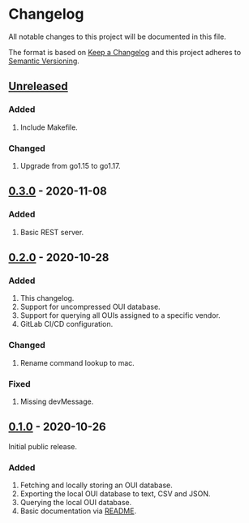 # Changelog

All notable changes to this project will be documented in this file.

The format is based on [Keep a Changelog](https://keepachangelog.com/en/1.1.0/) and this project adheres to [Semantic Versioning](https://semver.org/spec/v2.0.0.html).

## [Unreleased]

### Added

1. Include Makefile.

### Changed

1. Upgrade from go1.15 to go1.17.

## [0.3.0] - 2020-11-08

### Added

1. Basic REST server.

## [0.2.0] - 2020-10-28

### Added

1. This changelog.
1. Support for uncompressed OUI database.
1. Support for querying all OUIs assigned to a specific vendor.
1. GitLab CI/CD configuration.

### Changed

1. Rename command lookup to mac.

### Fixed

1. Missing devMessage.

## [0.1.0] - 2020-10-26

Initial public release.

### Added

1. Fetching and locally storing an OUI database.
1. Exporting the local OUI database to text, CSV and JSON.
1. Querying the local OUI database.
1. Basic documentation via [README].

[Unreleased]: https://gitlab.com/rbrt-weiler/ouilookup/-/compare/0.3.0...master
[0.3.0]: https://gitlab.com/rbrt-weiler/ouilookup/-/tree/0.3.0
[0.2.0]: https://gitlab.com/rbrt-weiler/ouilookup/-/tree/0.2.0
[0.1.0]: https://gitlab.com/rbrt-weiler/ouilookup/-/tree/v0.1.0
[README]: README.md
